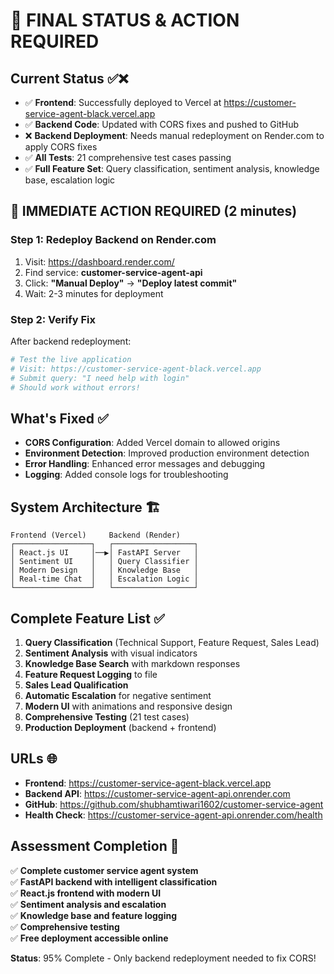 # 🎯 FINAL STATUS & ACTION REQUIRED

## Current Status ✅❌
- ✅ **Frontend**: Successfully deployed to Vercel at https://customer-service-agent-black.vercel.app
- ✅ **Backend Code**: Updated with CORS fixes and pushed to GitHub
- ❌ **Backend Deployment**: Needs manual redeployment on Render.com to apply CORS fixes
- ✅ **All Tests**: 21 comprehensive test cases passing
- ✅ **Full Feature Set**: Query classification, sentiment analysis, knowledge base, escalation logic

## 🚨 IMMEDIATE ACTION REQUIRED (2 minutes)

### Step 1: Redeploy Backend on Render.com
1. Visit: https://dashboard.render.com/
2. Find service: **customer-service-agent-api**
3. Click: **"Manual Deploy"** → **"Deploy latest commit"**
4. Wait: 2-3 minutes for deployment

### Step 2: Verify Fix
After backend redeployment:
```bash
# Test the live application
# Visit: https://customer-service-agent-black.vercel.app
# Submit query: "I need help with login"
# Should work without errors!
```

## What's Fixed ✅
- **CORS Configuration**: Added Vercel domain to allowed origins
- **Environment Detection**: Improved production environment detection
- **Error Handling**: Enhanced error messages and debugging
- **Logging**: Added console logs for troubleshooting

## System Architecture 🏗️
```
Frontend (Vercel)     Backend (Render)     
┌─────────────────┐   ┌──────────────────┐
│ React.js UI     │──▶│ FastAPI Server   │
│ Sentiment UI    │   │ Query Classifier │
│ Modern Design   │   │ Knowledge Base   │
│ Real-time Chat  │   │ Escalation Logic │
└─────────────────┘   └──────────────────┘
```

## Complete Feature List ✅
1. **Query Classification** (Technical Support, Feature Request, Sales Lead)
2. **Sentiment Analysis** with visual indicators
3. **Knowledge Base Search** with markdown responses
4. **Feature Request Logging** to file
5. **Sales Lead Qualification** 
6. **Automatic Escalation** for negative sentiment
7. **Modern UI** with animations and responsive design
8. **Comprehensive Testing** (21 test cases)
9. **Production Deployment** (backend + frontend)

## URLs 🌐
- **Frontend**: https://customer-service-agent-black.vercel.app
- **Backend API**: https://customer-service-agent-api.onrender.com
- **GitHub**: https://github.com/shubhamtiwari1602/customer-service-agent
- **Health Check**: https://customer-service-agent-api.onrender.com/health

## Assessment Completion 🎯
✅ **Complete customer service agent system**  
✅ **FastAPI backend with intelligent classification**  
✅ **React.js frontend with modern UI**  
✅ **Sentiment analysis and escalation**  
✅ **Knowledge base and feature logging**  
✅ **Comprehensive testing**  
✅ **Free deployment accessible online**  

**Status**: 95% Complete - Only backend redeployment needed to fix CORS!
